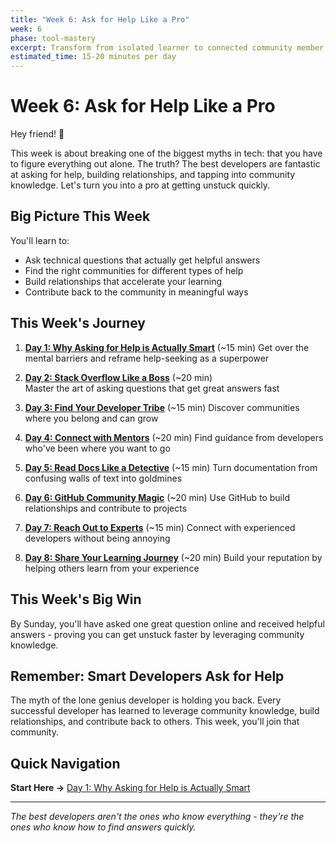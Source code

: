 ```yaml
---
title: "Week 6: Ask for Help Like a Pro"
week: 6
phase: tool-mastery
excerpt: Transform from isolated learner to connected community member through strategic help-seeking.
estimated_time: 15-20 minutes per day
---
```


# Week 6: Ask for Help Like a Pro

Hey friend! 👋

This week is about breaking one of the biggest myths in tech: that you have to figure everything out alone. The truth? The best developers are fantastic at asking for help, building relationships, and tapping into community knowledge. Let's turn you into a pro at getting unstuck quickly.

## Big Picture This Week

You'll learn to:

- Ask technical questions that actually get helpful answers
- Find the right communities for different types of help
- Build relationships that accelerate your learning
- Contribute back to the community in meaningful ways

## This Week's Journey

1. [**Day 1: Why Asking for Help is Actually Smart**](./01-help-psychology) (~15 min)
   Get over the mental barriers and reframe help-seeking as a superpower

2. [**Day 2: Stack Overflow Like a Boss**](./02-stackoverflow-mastery) (~20 min)\
   Master the art of asking questions that get great answers fast

3. [**Day 3: Find Your Developer Tribe**](./03-finding-tribes) (~15 min)
   Discover communities where you belong and can grow

4. [**Day 4: Connect with Mentors**](./04-mentorship) (~20 min)
   Find guidance from developers who've been where you want to go

5. [**Day 5: Read Docs Like a Detective**](./05-documentation-skills) (~15 min)
   Turn documentation from confusing walls of text into goldmines

6. [**Day 6: GitHub Community Magic**](./06-github-social) (~20 min)
   Use GitHub to build relationships and contribute to projects

7. [**Day 7: Reach Out to Experts**](./07-expert-outreach) (~15 min)
   Connect with experienced developers without being annoying

8. [**Day 8: Share Your Learning Journey**](./08-building-public) (~20 min)
   Build your reputation by helping others learn from your experience

## This Week's Big Win

By Sunday, you'll have asked one great question online and received helpful answers - proving you can get unstuck faster by leveraging community knowledge.

## Remember: Smart Developers Ask for Help

The myth of the lone genius developer is holding you back. Every successful developer has learned to leverage community knowledge, build relationships, and contribute back to others. This week, you'll join that community.

## Quick Navigation

**Start Here →** [Day 1: Why Asking for Help is Actually Smart](./01-help-psychology)

---

_The best developers aren't the ones who know everything - they're the ones who know how to find answers quickly._
